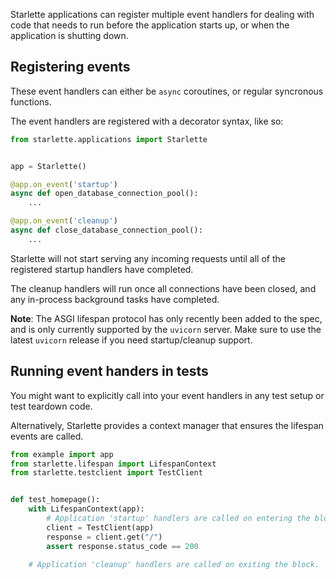 
Starlette applications can register multiple event handlers for dealing with
code that needs to run before the application starts up, or when the application
is shutting down.

## Registering events

These event handlers can either be `async` coroutines, or regular syncronous
functions.

The event handlers are registered with a decorator syntax, like so:

```python
from starlette.applications import Starlette


app = Starlette()

@app.on_event('startup')
async def open_database_connection_pool():
    ...

@app.on_event('cleanup')
async def close_database_connection_pool():
    ...

```

Starlette will not start serving any incoming requests until all of the
registered startup handlers have completed.

The cleanup handlers will run once all connections have been closed, and
any in-process background tasks have completed.

**Note**: The ASGI lifespan protocol has only recently been added to the spec,
and is only currently supported by the `uvicorn` server. Make sure to use the
latest `uvicorn` release if you need startup/cleanup support.

## Running event handers in tests

You might want to explicitly call into your event handlers in any test setup
or test teardown code.

Alternatively, Starlette provides a context manager that ensures the
lifespan events are called.

```python
from example import app
from starlette.lifespan import LifespanContext
from starlette.testclient import TestClient


def test_homepage():
    with LifespanContext(app):
        # Application 'startup' handlers are called on entering the block.
        client = TestClient(app)
        response = client.get("/")
        assert response.status_code == 200

    # Application 'cleanup' handlers are called on exiting the block.
```

